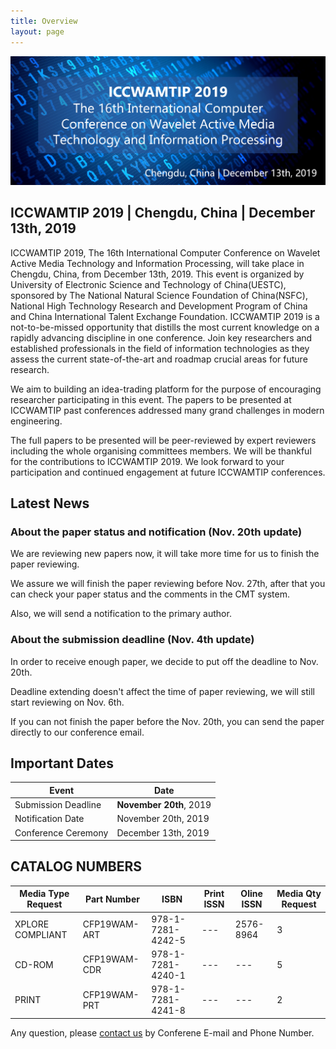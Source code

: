 ```yaml
---
title: Overview
layout: page
---
```


<figure class="image">
  <img src="../static/images/banner.png">
</figure>

## ICCWAMTIP 2019 | Chengdu, China | December 13th, 2019

ICCWAMTIP 2019, The 16th International Computer Conference on Wavelet Active Media Technology and Information Processing, will take place in Chengdu, China, from December 13th, 2019. This event is organized by University of Electronic Science and Technology of China(UESTC), sponsored by The National Natural Science Foundation of China(NSFC), National High Technology Research and Development Program of China and China International Talent Exchange Foundation. ICCWAMTIP 2019 is a not-to-be-missed opportunity that distills the most current knowledge on a rapidly advancing discipline in one conference. Join key researchers and established professionals in the field of information technologies as they assess the current state-of-the-art and roadmap crucial areas for future research.

We aim to building an idea-trading platform for the purpose of encouraging researcher participating in this event. The papers to be presented at ICCWAMTIP past conferences addressed many grand challenges in modern engineering.

The full papers to be presented will be peer-reviewed by expert reviewers including the whole organising committees members. We will be thankful for the contributions to ICCWAMTIP 2019. We look forward to your participation and continued engagement at future ICCWAMTIP conferences.


## Latest News

### About the paper status and notification (Nov. 20th update)

We are reviewing new papers now, it will take more time for us to finish the paper reviewing.

We assure we will finish the paper reviewing before Nov. 27th, after that you can check your paper status and the comments in the CMT system.

Also, we will send a notification to the primary author.

### About the submission deadline (Nov. 4th update)

In order to receive enough paper, we decide to put off the deadline to Nov. 20th.

Deadline extending doesn't affect the time of paper reviewing, we will still start reviewing on Nov. 6th.

If you can not finish the paper before the Nov. 20th, you can send the paper directly to our conference email.

## Important Dates

Event | Date
---- | ---
Submission Deadline	| **November 20th**, 2019
Notification Date | November 20th, 2019
Conference Ceremony | December 13th, 2019

## CATALOG NUMBERS

Media Type Request | Part Number | ISBN | Print ISSN | Oline ISSN | Media Qty Request
--- | --- | --- | --- | --- | ---
XPLORE COMPLIANT | CFP19WAM-ART | 978-1-7281-4242-5 | --- | 2576-8964  | 3
CD-ROM | CFP19WAM-CDR | 978-1-7281-4240-1 | --- | --- | 5
PRINT | CFP19WAM-PRT | 978-1-7281-4241-8 | --- | --- | 2

Any question, please [contact us](/contact.html) by Conferene E-mail and Phone Number.

<style scoped>
figure {
	margin-left: 0;
	margin-right: 0;
}
</style>
